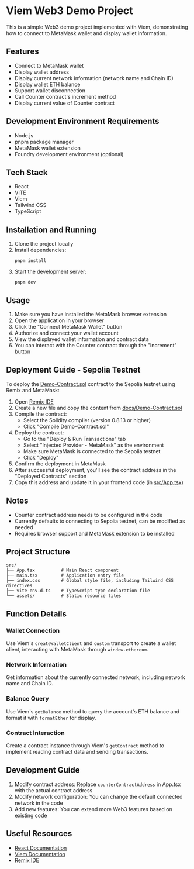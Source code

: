 # Viem Web3 Demo Project

This is a simple Web3 demo project implemented with Viem, demonstrating how to connect to MetaMask wallet and display wallet information.

## Features

- Connect to MetaMask wallet
- Display wallet address
- Display current network information (network name and Chain ID)
- Display wallet ETH balance
- Support wallet disconnection
- Call Counter contract's increment method
- Display current value of Counter contract

## Development Environment Requirements

- Node.js
- pnpm package manager
- MetaMask wallet extension
- Foundry development environment (optional)

## Tech Stack

- React
- VITE
- Viem
- Tailwind CSS
- TypeScript

## Installation and Running

1. Clone the project locally
2. Install dependencies:
   ```
   pnpm install
   ```
3. Start the development server:
   ```
   pnpm dev
   ```

## Usage

1. Make sure you have installed the MetaMask browser extension
2. Open the application in your browser
3. Click the "Connect MetaMask Wallet" button
4. Authorize and connect your wallet account
5. View the displayed wallet information and contract data
6. You can interact with the Counter contract through the "Increment" button

## Deployment Guide - Sepolia Testnet

To deploy the [Demo-Contract.sol](file:///d%3A/code/web3/decert_me/front/viem-front/docs/Demo-Contract.sol) contract to the Sepolia testnet using Remix and MetaMask:

1. Open [Remix IDE](https://remix.ethereum.org/)
2. Create a new file and copy the content from [docs/Demo-Contract.sol](file:///d%3A/code/web3/decert_me/front/viem-front/docs/Demo-Contract.sol)
3. Compile the contract:
   - Select the Solidity compiler (version 0.8.13 or higher)
   - Click "Compile Demo-Contract.sol"
4. Deploy the contract:
   - Go to the "Deploy & Run Transactions" tab
   - Select "Injected Provider - MetaMask" as the environment
   - Make sure MetaMask is connected to the Sepolia testnet
   - Click "Deploy"
5. Confirm the deployment in MetaMask
6. After successful deployment, you'll see the contract address in the "Deployed Contracts" section
7. Copy this address and update it in your frontend code (in [src/App.tsx](file:///d%3A/code/web3/decert_me/front/viem-front/src/App.tsx))

## Notes

- Counter contract address needs to be configured in the code
- Currently defaults to connecting to Sepolia testnet, can be modified as needed
- Requires browser support and MetaMask extension to be installed

## Project Structure

```
src/
├── App.tsx          # Main React component
├── main.tsx         # Application entry file
├── index.css        # Global style file, including Tailwind CSS directives
├── vite-env.d.ts    # TypeScript type declaration file
└── assets/          # Static resource files
```

## Function Details

### Wallet Connection
Use Viem's `createWalletClient` and `custom` transport to create a wallet client, interacting with MetaMask through `window.ethereum`.

### Network Information
Get information about the currently connected network, including network name and Chain ID.

### Balance Query
Use Viem's `getBalance` method to query the account's ETH balance and format it with `formatEther` for display.

### Contract Interaction
Create a contract instance through Viem's `getContract` method to implement reading contract data and sending transactions.

## Development Guide

1. Modify contract address: Replace `counterContractAddress` in App.tsx with the actual contract address
2. Modify network configuration: You can change the default connected network in the code
3. Add new features: You can extend more Web3 features based on existing code

## Useful Resources

- [React Documentation](https://react.dev)
- [Viem Documentation](https://viem.sh)
- [Remix IDE](https://remix.ethereum.org)